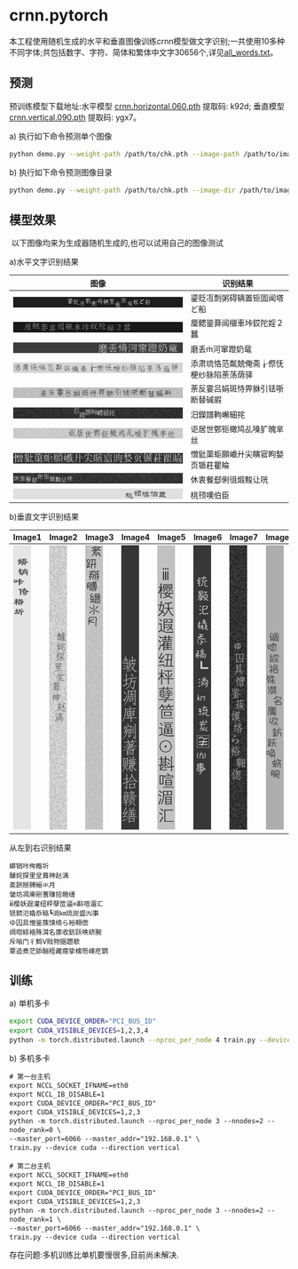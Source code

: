 # crnn.pytorch

​            本工程使用随机生成的水平和垂直图像训练crnn模型做文字识别;一共使用10多种不同字体;共包括数字、字符、简体和繁体中文字30656个,详见[all_words.txt](data/all_words.txt)。


## 预测
   预训练模型下载地址:水平模型 [crnn.horizontal.060.pth](https://pan.baidu.com/s/1NxR6XwJgPx9kslbFMO0X0A) 提取码: k92d; 垂直模型 [crnn.vertical.090.pth](https://pan.baidu.com/s/1VsW2K4G0g0QX5W3Lb3SoAw) 提取码: ygx7。

a) 执行如下命令预测单个图像

```bash
python demo.py --weight-path /path/to/chk.pth --image-path /path/to/image
```

b) 执行如下命令预测图像目录

```bash
python demo.py --weight-path /path/to/chk.pth --image-dir /path/to/image/dir
```





## 模型效果

​             以下图像均来为生成器随机生成的,也可以试用自己的图像测试

a)水平文字识别结果

| 图像 | 识别结果 |
| ------------------------------ | ---------------------------- |
| ![](images/horizontal-001.jpg) | 鎏贬冱剽粥碍辆置钷固闻塔ど船 |
| ![](images/horizontal-002.jpg) | 厘鳃銎萛闿檭車垰銰陀婬２蠶 |
| ![](images/horizontal-003.jpg) | 磨丢河窜蹬奶鼋 |
| ![](images/horizontal-004.jpg) | 添肃琉恪范粼兢俺斋┟傺怃梗纱脉陷荼荡荫驿 |
| ![](images/horizontal-005.jpg) | 荼反霎吕娟斑恃畀貅引铥哳断替碱嘏 |
| ![](images/horizontal-006.jpg) | 汨鑅譜軥嶰細挓 |
| ![](images/horizontal-007.jpg) | 讵居世鄄钷橄鸠乩嗓犷魄芈丝 |
| ![](images/horizontal-008.jpg) | 憎豼蕖蚷願巇廾尖瞚寣眗媝页锧荰瞿睔 |
| ![](images/horizontal-009.jpg) | 休衷餐郄俐徂煅黢让咣 |
| ![](images/horizontal-010.jpg) | 桃顸噢伯臣 |

b)垂直文字识别结果



| Image1                       | Image2                       | Image3                       | Image4                       | Image5                       | Image6                       | Image7                       | Image8                       | Image9                       | Image10                      |
| ---------------------------- | ---------------------------- | ---------------------------- | ---------------------------- | ---------------------------- | ---------------------------- | ---------------------------- | ---------------------------- | ---------------------------- | ---------------------------- |
| ![](images/vertical-001.jpg) | ![](images/vertical-002.jpg) | ![](images/vertical-003.jpg) | ![](images/vertical-004.jpg) | ![](images/vertical-005.jpg) | ![](images/vertical-006.jpg) | ![](images/vertical-007.jpg) | ![](images/vertical-008.jpg) | ![](images/vertical-009.jpg) | ![](images/vertical-010.jpg) |

从左到右识别结果
```
蟒销咔侉糌圻
醵姹探里坌葺神赵漓
紊趼掰膊縉氺月
皱坊凋庳剜蓍赚拾赣缮
ⅲ樱妖遐灌纽枰孽笸逼⊙斟喧湄汇
铳颢汜橇忝稿┗淌㎞琉炭盛㈨事
ゆ囚具憎鉴蔟馍络ら裕翱偬
绸唿綜袼殊潸名廪收鈁跃唤蛴腕
斥嗡门彳鹪Ⅴ戝物据趱欹
覃追煮茫舔酾桎藏瘪挚檎笏嵊疙鹦
```

## 训练

a) 单机多卡
```bash
export CUDA_DEVICE_ORDER="PCI_BUS_ID"
export CUDA_VISIBLE_DEVICES=1,2,3,4
python -m torch.distributed.launch --nproc_per_node 4 train.py --device cuda --direction vertical
```

b) 多机多卡
```shell
# 第一台主机
export NCCL_SOCKET_IFNAME=eth0
export NCCL_IB_DISABLE=1
export CUDA_DEVICE_ORDER="PCI_BUS_ID"
export CUDA_VISIBLE_DEVICES=1,2,3
python -m torch.distributed.launch --nproc_per_node 3 --nnodes=2 --node_rank=0 \
--master_port=6066 --master_addr="192.168.0.1" \
train.py --device cuda --direction vertical 

# 第二台主机
export NCCL_SOCKET_IFNAME=eth0
export NCCL_IB_DISABLE=1
export CUDA_DEVICE_ORDER="PCI_BUS_ID"
export CUDA_VISIBLE_DEVICES=1,2,3
python -m torch.distributed.launch --nproc_per_node 3 --nnodes=2 --node_rank=1 \
--master_port=6066 --master_addr="192.168.0.1" \
train.py --device cuda --direction vertical 
```
存在问题:多机训练比单机要慢很多,目前尚未解决.